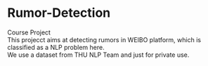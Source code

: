 # Rumor-Detection
Course Project  
This projecct aims at detecting rumors in WEIBO platform, which is classified as a NLP problem here.  
We use a dataset from THU NLP Team and just for private use.
